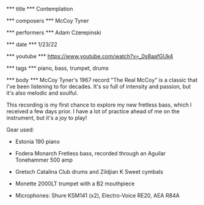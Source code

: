 *** title ***
Contemplation

*** composers ***
McCoy Tyner

*** performers ***
Adam Czerepinski

*** date ***
1/23/22

*** youtube ***
https://www.youtube.com/watch?v=_0s8aafGUk4

*** tags ***
piano, bass, trumpet, drums

*** body ***
McCoy Tyner's 1967 record "The Real McCoy" is a classic that I've been listening to for decades. It's so full of intensity and passion, but it's also melodic and soulful.

This recording is my first chance to explore my new fretless bass, which I received a few days prior. I have a lot of practice ahead of me on the instrument, but it's a joy to play!

Gear used:

- Estonia 190 piano

- Fodera Monarch Fretless bass, recorded through an Aguilar Tonehammer 500 amp

- Gretsch Catalina Club drums and Zildjian K Sweet cymbals

- Monette 2000LT trumpet with a B2 mouthpiece

- Microphones: Shure KSM141 (x2), Electro-Voice RE20, AEA R84A
